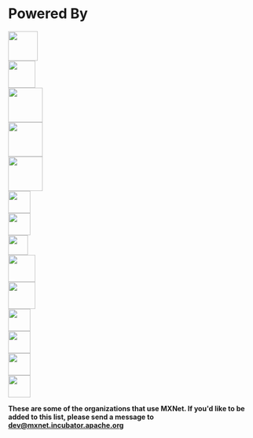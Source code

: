 <!--- Licensed to the Apache Software Foundation (ASF) under one -->
<!--- or more contributor license agreements.  See the NOTICE file -->
<!--- distributed with this work for additional information -->
<!--- regarding copyright ownership.  The ASF licenses this file -->
<!--- to you under the Apache License, Version 2.0 (the -->
<!--- "License"); you may not use this file except in compliance -->
<!--- with the License.  You may obtain a copy of the License at -->

<!---   http://www.apache.org/licenses/LICENSE-2.0 -->

<!--- Unless required by applicable law or agreed to in writing, -->
<!--- software distributed under the License is distributed on an -->
<!--- "AS IS" BASIS, WITHOUT WARRANTIES OR CONDITIONS OF ANY -->
<!--- KIND, either express or implied.  See the License for the -->
<!--- specific language governing permissions and limitations -->
<!--- under the License. -->

# Powered By

<div class="section-inst">
<div class="container">
<div class="row">
<div class="col-lg-4 col-sm-6">
    <img height="60px" src="https://raw.githubusercontent.com/dmlc/dmlc.github.io/master/img/logo/aws-logo.png">
</div>

<div class="col-lg-4 col-sm-6">
    <img height="55px" src="https://raw.githubusercontent.com/dmlc/dmlc.github.io/master/img/logo/baidu-logo.jpg">
</div>

<div class="col-lg-4 col-sm-6">
    <img height="70px" src="https://raw.githubusercontent.com/dmlc/dmlc.github.io/master/img/logo/cmu-logo.png">
</div>

<div class="col-lg-4 col-sm-6">
    <img height="70px" src="https://raw.githubusercontent.com/dmlc/dmlc.github.io/master/img/logo/dato-logo.png">
</div>

<div class="col-lg-4 col-sm-6">
    <img height="70px" src="https://raw.githubusercontent.com/dmlc/dmlc.github.io/master/img/logo/intel-logo.png">
</div>

<div class="col-lg-4 col-sm-6">
    <img height="45px" src="https://raw.githubusercontent.com/dmlc/dmlc.github.io/master/img/logo/ms-logo.png">
</div>
        
<div class="col-lg-4 col-sm-6">
    <img height="45px" src="https://raw.githubusercontent.com/dmlc/dmlc.github.io/master/img/logo/mit-logo.png">
</div>
        
<div class="col-lg-4 col-sm-6">
    <img height="40px" src="https://raw.githubusercontent.com/dmlc/dmlc.github.io/master/img/logo/nvidia-logo.png">
</div>

<div class="col-lg-4 col-sm-6">
    <img height="55px" src="https://raw.githubusercontent.com/dmlc/dmlc.github.io/master/img/logo/nyu-logo.jpg">
</div>

<div class="col-lg-4 col-sm-6">
    <img height="55px" src="https://raw.githubusercontent.com/dmlc/dmlc.github.io/master/img/logo/hkust-logo.png">
</div>

<div class="col-lg-4 col-sm-6">
    <img height="45px" src="https://raw.githubusercontent.com/dmlc/dmlc.github.io/master/img/logo/tusimple-logo.png">
</div>

<div class="col-lg-4 col-sm-6">
    <img height="45px" src="https://raw.githubusercontent.com/dmlc/dmlc.github.io/master/img/logo/university-alberta-logo.png">
</div>

<div class="col-lg-4 col-sm-6">
    <img height="45px" src="https://raw.githubusercontent.com/dmlc/dmlc.github.io/master/img/logo/university-washington-logo.jpg">
</div>

<div class="col-lg-4 col-sm-6">
    <img height="45px" src="https://raw.githubusercontent.com/dmlc/dmlc.github.io/master/img/logo/wolfram-logo.png">
</div>
</div>
    <p>
        <b>These are some of the organizations that use MXNet. If you'd like to be added to this list, please send a message to <a href="mailto:dev@mxnet.incubator.apache.org">dev@mxnet.incubator.apache.org</a> </b>
    </p>
</div>
</div>
